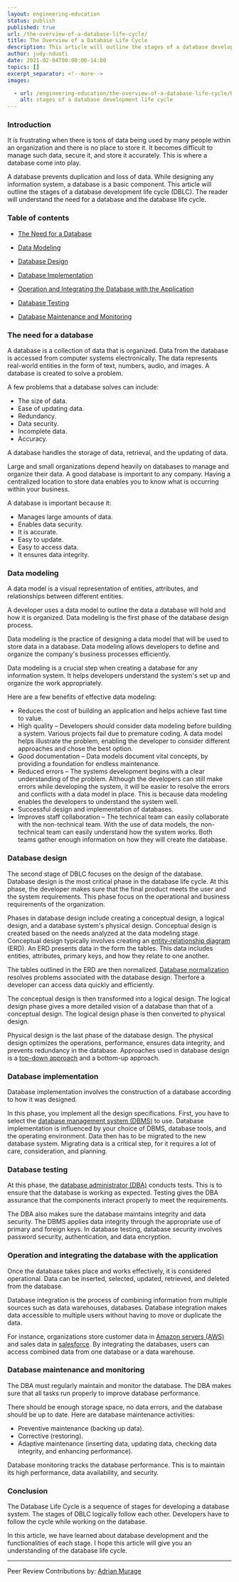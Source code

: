 ```yaml
---
layout: engineering-education
status: publish
published: true
url: /the-overview-of-a-database-life-cycle/
title: The Overview of a Database Life Cycle
description: This article will outline the stages of a database development life cycle. The reader will understand the need for a database and the database life cycle.
author: judy-nduati
date: 2021-02-04T00:00:00-14:00
topics: []
excerpt_separator: <!--more-->
images:

  - url: /engineering-education/the-overview-of-a-database-life-cycle/hero.jpg
    alt: stages of a database development life cycle
---
```

### Introduction
It is frustrating when there is tons of data being used by many people within an organization and there is no place to store it. It becomes difficult to manage such data, secure it, and store it accurately. This is where a database come into play.
<!--more-->
A database prevents duplication and loss of data. While designing any information system, a database is a basic component. This article will outline the stages of a database development life cycle (DBLC). The reader will understand the need for a database and the database life cycle.

### Table of contents
- [The Need for a Database](#the-need-for-a-database)

- [Data Modeling](#data-modeling)

- [Database Design](#database-design)

- [Database Implementation](#database-implementation)

- [Operation and Integrating the Database with the Application](#operation-and-integration-the-database-with-the-application)

- [Database Testing](#database-testing)

- [Database Maintenance and Monitoring](#database-maintenance-and-monitoring)

### The need for a database
A database is a collection of data that is organized. Data from the database is accessed from computer systems electronically. The data represents real-world entities in the form of text, numbers, audio, and images. A database is created to solve a problem. 

A few problems that a database solves can include:
- The size of data.
- Ease of updating data.
- Redundancy.
- Data security.
- Incomplete data.
- Accuracy.

A database handles the storage of data, retrieval, and the updating of data.

Large and small organizations depend heavily on databases to manage and organize their data. A good database is important to any company. Having a centralized location to store data enables you to know what is occurring within your business.

A database is important because it:
- Manages large amounts of data.
- Enables data security.
- It is accurate.
- Easy to update.
- Easy to access data.
- It ensures data integrity.

### Data modeling
A data model is a visual representation of entities, attributes, and relationships between different entities.

A developer uses a data model to outline the data a database will hold and how it is organized. Data modeling is the first phase of the database design process.

Data modeling is the practice of designing a data model that will be used to store data in a database. Data modeling allows developers to define and organize the company's business processes efficiently.

Data modeling is a crucial step when creating a database for any information system. It helps developers understand the system's set up and organize the work appropriately. 

Here are a few benefits of effective data modeling:
- Reduces the cost of building an application and helps achieve fast time to value.
- High quality – Developers should consider data modeling before building a system. Various projects fail due to premature coding. A data model helps illustrate the problem, enabling the developer to consider different approaches and chose the best option.
- Good documentation – Data models document vital concepts, by providing a foundation for endless maintenance.
- Reduced errors – The systems development begins with a clear understanding of the problem. Although the developers can still make errors while developing the system, it will be easier to resolve the errors and conflicts with a data model in place. This is because data modeling enables the developers to understand the system well.
- Successful design and implementation of databases.
- Improves staff collaboration – The technical team can easily collaborate with the non-technical team. With the use of data models, the non-technical team can easily understand how the system works. Both teams gather enough information on how they will create the database.

### Database design
The second stage of DBLC focuses on the design of the database. Database design is the most critical phase in the database life cycle. At this phase, the developer makes sure that the final product meets the user and the system requirements. This phase focus on the operational and business requirements of the organization.

Phases in database design include creating a conceptual design, a logical design, and a database system's physical design. Conceptual design is created based on the needs analyzed at the data modeling stage. Conceptual design typically involves creating an [entity-relationship diagram](https://www.smartdraw.com/entity-relationship-diagram/) (ERD). An ERD presents data in the form the tables. This data includes entities, attributes, primary keys, and how they relate to one another.

The tables outlined in the ERD are then normalized. [Database normalization](https://en.wikipedia.org/wiki/Database_normalization) resolves problems associated with the database design. Therfore a developer can access data quickly and efficiently. 

The conceptual design is then transformed into a logical design. The logical design phase gives a more detailed vision of a database than that of a conceptual design. The logical design phase is then converted to physical design. 

Physical design is the last phase of the database design. The physical design optimizes the operations, performance, ensures data integrity, and prevents redundancy in the database. Approaches used in database design is a [top-down approach](https://databasemanagement.fandom.com/wiki/Database_Design_Strategies) and a bottom-up approach.

### Database implementation
Database implementation involves the construction of a database according to how it was designed.

In this phase, you implement all the design specifications. First, you have to select the [database management system (DBMS)](https://www.tutorialspoint.com/dbms/index.htm) to use. Database implementation is influenced by your choice of DBMS, database tools, and the operating environment. Data then has to be migrated to the new database system. Migrating data is a critical step, for it requires a lot of care, consideration, and planning.

### Database testing
At this phase, the [database administrator (DBA)](https://www.careerexplorer.com/careers/database-administrator/) conducts tests. This is to ensure that the database is working as expected. Testing gives the DBA assurance that the components interact properly to meet the requirements. 

The DBA also makes sure the database maintains integrity and data security. The DBMS applies data integrity through the appropriate use of primary and foreign keys. In database testing, database security involves password security, authentication, and data encryption.

### Operation and integrating the database with the application
Once the database takes place and works effectively, it is considered operational. Data can be inserted, selected, updated, retrieved, and deleted from the database.

Database integration is the process of combining information from multiple sources such as data warehouses, databases. Database integration makes data accessible to multiple users without having to move or duplicate the data. 

For instance, organizations store customer data in [Amazon servers (AWS)](https://aws.amazon.com/) and sales data in [salesforce](https://www.salesforce.com/). By integrating the databases, users can access combined data from one database or a data warehouse.

### Database maintenance and monitoring
The DBA must regularly maintain and monitor the database. The DBA makes sure that all tasks run properly to improve database performance. 

There should be enough storage space, no data errors, and the database should be up to date. Here are database maintenance activities:
- Preventive maintenance (backing up data).
- Corrective (restoring).
- Adaptive maintenance (inserting data, updating data, checking data integrity, and enhancing performance).

Database monitoring tracks the database performance. This is to maintain its high performance, data availability, and security.

### Conclusion
The Database Life Cycle is a sequence of stages for developing a database system. The stages of DBLC logically follow each other. Developers have to follow the cycle while working on the database. 

In this article, we have learned about database development and the functionalities of each stage. I hope this article will give you an understanding of the database life cycle.

---
Peer Review Contributions by: [Adrian Murage](/authors/adrian-murage/)
